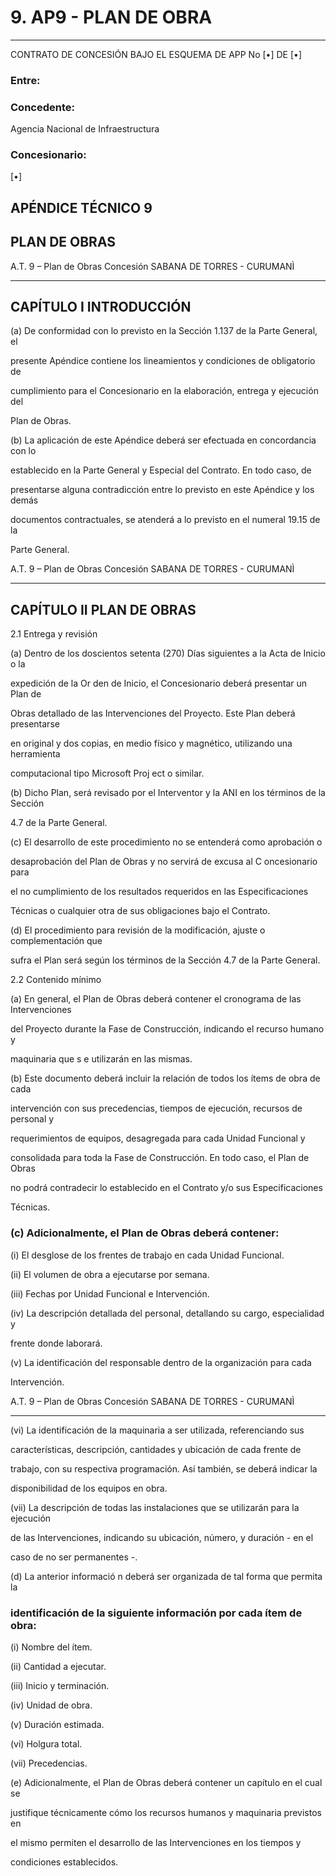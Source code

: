 # 9. AP9 -   PLAN DE OBRA

---

CONTRATO DE CONCESIÓN BAJO EL ESQUEMA DE APP No [•] DE [•]


### Entre:


### Concedente:

Agencia Nacional de Infraestructura


### Concesionario:

[•]


## APÉNDICE TÉCNICO 9


## PLAN DE OBRAS

A.T. 9 – Plan de Obras  Concesión SABANA DE TORRES - CURUMANÌ

_______ _______________________________________________________________


## CAPÍTULO I  INTRODUCCIÓN

(a) De conformidad con lo previsto en la Sección 1.137 de la Parte General, el

presente Apéndice contiene los lineamientos y condiciones de obligatorio de

cumplimiento para el Concesionario en la elaboración, entrega y ejecución del

Plan de Obras.

(b) La aplicación de este Apéndice deberá ser efectuada en concordancia con lo

establecido en la Parte General y Especial del Contrato. En todo caso, de

presentarse alguna contradicción entre lo previsto en este Apéndice y los demás

documentos contractuales, se atenderá a lo previsto en el numeral 19.15 de la

Parte General.

A.T. 9 – Plan de Obras  Concesión SABANA DE TORRES - CURUMANÌ

_______ _______________________________________________________________


## CAPÍTULO II  PLAN DE OBRAS

2.1 Entrega y revisión

(a) Dentro de los doscientos setenta (270) Días siguientes a la Acta de Inicio o la

expedición de la Or den de Inicio, el Concesionario deberá presentar un Plan de

Obras detallado de las Intervenciones del Proyecto. Este Plan deberá presentarse

en original y dos copias, en medio físico y magnético, utilizando una herramienta

computacional tipo Microsoft Proj ect o similar.

(b) Dicho Plan, será revisado por el Interventor y la ANI en los términos de la Sección

4.7 de la Parte General.

(c) El desarrollo de este procedimiento no se entenderá como aprobación o

desaprobación del Plan de Obras y no servirá de excusa al C oncesionario para

el no cumplimiento de los resultados requeridos en las Especificaciones

Técnicas o cualquier otra de sus obligaciones bajo el Contrato.

(d) El procedimiento para revisión de la modificación, ajuste o complementación que

sufra el Plan será según los términos de la Sección  4.7 de la Parte General.

2.2 Contenido mínimo

(a) En general, el Plan de Obras deberá contener el cronograma de las Intervenciones

del Proyecto durante la Fase de Construcción, indicando el recurso humano y

maquinaria que s e utilizarán en las mismas.

(b) Este documento deberá incluir la relación de todos los ítems de obra de cada

intervención con sus precedencias, tiempos de ejecución, recursos de personal y

requerimientos de equipos, desagregada para cada Unidad Funcional y

consolidada para toda la Fase de Construcción. En todo caso, el Plan de Obras

no podrá contradecir lo establecido en el Contrato y/o sus Especificaciones

Técnicas.


### (c) Adicionalmente, el Plan de Obras deberá contener:

(i) El desglose de los frentes de trabajo en cada Unidad Funcional.

(ii) El volumen de obra a ejecutarse por semana.

(iii) Fechas por Unidad Funcional e Intervención.

(iv) La descripción detallada del personal, detallando su cargo, especialidad y

frente donde laborará.

(v) La identificación del responsable dentro de  la organización para cada

Intervención.

A.T. 9 – Plan de Obras  Concesión SABANA DE TORRES - CURUMANÌ

_______ _______________________________________________________________

(vi) La identificación de la maquinaria a ser utilizada, referenciando sus

características, descripción, cantidades y ubicación de cada frente de

trabajo, con su respectiva programación. Así también, se deberá indicar la

disponibilidad de los equipos en obra.

(vii) La descripción de todas las instalaciones que se utilizarán para la ejecución

de las Intervenciones, indicando su ubicación, número, y duración - en el

caso de no ser permanentes -.

(d) La anterior informació n deberá ser organizada de tal forma que permita la


### identificación de la siguiente información por cada ítem de obra:

(i) Nombre del ítem.

(ii) Cantidad a ejecutar.

(iii) Inicio y terminación.

(iv) Unidad de obra.

(v) Duración estimada.

(vi) Holgura total.

(vii) Precedencias.

(e) Adicionalmente, el Plan de Obras deberá contener un capítulo en el cual se

justifique técnicamente cómo los recursos humanos y maquinaria previstos en

el mismo permiten el desarrollo de las Intervenciones en los tiempos y

condiciones establecidos.
